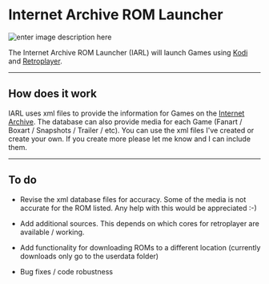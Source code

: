Internet Archive ROM Launcher
==========================
![enter image description here](https://raw.githubusercontent.com/zach-morris/Internet-Archive-ROM-Launcher/master/plugin.program.iarl/fanart.jpg)

The Internet Archive ROM Launcher (IARL) will launch Games using [Kodi](http://kodi.tv) and [Retroplayer](https://github.com/garbear/xbmc).

----------

How does it work
-------------

IARL uses xml files to provide the information for Games on the [Internet Archive](https://archive.org).  The database can also provide media for each Game (Fanart / Boxart / Snapshots / Trailer / etc).   You can use the xml files I've created or create your own.  If you create more please let me know and I can include them.

----------

To do
-------------------

 - Revise the xml database files for accuracy.  Some of the media is not accurate for the ROM listed.  Any help with this would be appreciated :-)
   
 - Add additional sources.  This depends on which cores for retroplayer are available / working.
   
 - Add functionality for downloading ROMs to a different location (currently downloads only go to the userdata folder)
   
 - Bug fixes / code robustness

